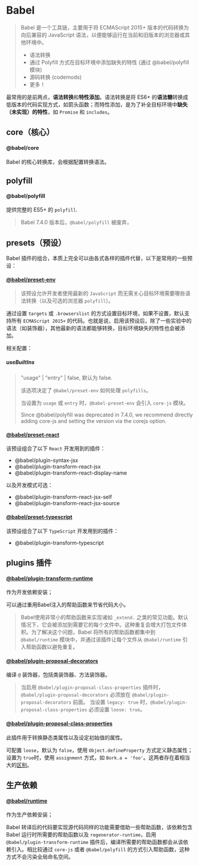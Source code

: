 # Babel
> Babel 是一个工具链，主要用于将 ECMAScript 2015+ 版本的代码转换为向后兼容的 JavaScript 语法，以便能够运行在当前和旧版本的浏览器或其他环境中。
> - 语法转换
> - 通过 Polyfill 方式在目标环境中添加缺失的特性 (通过 @babel/polyfill 模块)
> - 源码转换 (codemods)
> - 更多！

最常用的是前两点，**语法转换**和**特性添加**。语法转换是将 ES6+ 的**语法糖**转换成低版本的代码实现方式，如箭头函数；而特性添加，是为了补全目标环境中**缺失（未实现）的特性**，如 `Promise` 和 `includes`。

## core（核心）
#### @babel/core
Babel 的核心转换库，会根据配置转换语法。

## polyfill
#### @babel/polyfill
提供完整的 ES5+ 的 `polyfill`.
> Babel 7.4.0 版本后，`@babel/polyfill` 被废弃，

## presets（预设）
Babel 插件的组合，本质上完全可以由各式各样的插件代替，以下是常用的一些预设：
#### [@babel/preset-env](https://www.babeljs.cn/docs/babel-preset-env)
> 该预设允许开发者使用最新的 `JavaScript` 而无需关心目标环境需要哪些语法转换（以及可选的浏览器 `polyfill`）。

通过设置 `targets` 或 `.browserslist` 的方式设置目标环境，如果不设置，默认支持所有 `ECMAScript 2015+` 的代码。也就是说，启用该预设后，除了一些实验中的语法（如装饰器），其他最新的语法都能够转换，目标环境缺失的特性也会被添加。

相关配置：

##### useBuiltIns
> "usage" | "entry" | false, 默认为 false.
>
> 该选项决定了 `@babel/preset-env` 如何处理 `polyfills`。
>
> 当设置为 `usage` 或 `entry` 时，`@babel-preset-env` 会引入 `core-js` 模块。
>
> Since @babel/polyfill was deprecated in 7.4.0, we recommend directly adding core-js and setting the version via the corejs option.


#### [@babel/preset-react](https://www.babeljs.cn/docs/babel-preset-react)
该预设组合了以下 `React` 开发用到的插件：
- @babel/plugin-syntax-jsx
- @babel/plugin-transform-react-jsx
- @babel/plugin-transform-react-display-name

以及开发模式可选：
- @babel/plugin-transform-react-jsx-self
- @babel/plugin-transform-react-jsx-source

#### [@babel/preset-typescript](https://www.babeljs.cn/docs/babel-preset-typescript)

该预设组合了以下 `TypeScript` 开发用到的插件：
- @babel/plugin-transform-typescript

## plugins 插件
#### [@babel/plugin-transform-runtime](https://www.babeljs.cn/docs/babel-plugin-transform-runtime)
作为开发依赖安装；

可以通过重用Babel注入的帮助函数来节省代码大小。
> Babel使用非常小的帮助函数来实现诸如 `_extend.` 之类的常见功能。默认情况下，它会被添加到需要它的每个文件中。这种重复会增大打包文件体积。为了解决这个问题，Babel 将所有的帮助函数都集中到 `@babel/runtime` 模块中，并通过该插件让每个文件从 `@babel/runtime` 引入帮助函数以避免重复。

#### [@babel/plugin-proposal-decorators](https://www.babeljs.cn/docs/babel-plugin-proposal-decorators)
编译 `@` 装饰器，包括类装饰器、方法装饰器。
> 当启用 `@babel/plugin-proposal-class-properties` 插件时，`@babel/plugin-proposal-decorators` 必须放在 `@babel/plugin-proposal-decorators` 前面。
> 当设置 `legacy: true` 时，`@babel/plugin-proposal-class-properties` 必须设置 `loose: true`。

#### [@babel/plugin-proposal-class-properties](https://www.babeljs.cn/docs/babel-plugin-proposal-class-properties)
此插件用于转换静态类属性以及设定初始值的属性。

可配置 `loose`，默认为 `false`，使用 `Object.defineProperty` 方式定义静态属性；设置为 `true`时，使用 `assignment` 方式，如 `Bork.a = 'foo'`。这两者存在着相当大的[区别](https://2ality.com/2012/08/property-definition-assignment.html)。


## 生产依赖
#### [@babel/runtime](https://www.babeljs.cn/docs/babel-runtime)
作为生产依赖安装；

Babel 转译后的代码要实现源代码同样的功能需要借助一些帮助函数，该依赖包含 Babel 运行时所需要的帮助函数以及 `regenerator-runtime`，启用 `@babel/plugin-transform-runtime` 插件后，编译所需要的帮助函数都会从该依赖引入。相比较通过 `core-js` 或者 `@babel/polyfill` 的方式引入帮助函数，这种方式不会污染全局命名空间。